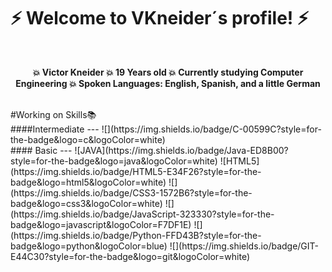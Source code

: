 # ⚡ Welcome to  VKneider´s profile! ⚡
<br>
<p align="center"> <b>💥 Victor Kneider
💥 19 Years old
💥 Currently studying Computer Engineering
💥 Spoken Languages: English, Spanish, and a little German </b></p> 
<br>
#Working on Skills📚
<br>
####Intermediate
---
![](https://img.shields.io/badge/C-00599C?style=for-the-badge&logo=c&logoColor=white)
<br>
#### Basic
---
![JAVA](https://img.shields.io/badge/Java-ED8B00?style=for-the-badge&logo=java&logoColor=white) ![HTML5](https://img.shields.io/badge/HTML5-E34F26?style=for-the-badge&logo=html5&logoColor=white) ![](https://img.shields.io/badge/CSS3-1572B6?style=for-the-badge&logo=css3&logoColor=white) ![](https://img.shields.io/badge/JavaScript-323330?style=for-the-badge&logo=javascript&logoColor=F7DF1E) ![](https://img.shields.io/badge/Python-FFD43B?style=for-the-badge&logo=python&logoColor=blue) ![](https://img.shields.io/badge/GIT-E44C30?style=for-the-badge&logo=git&logoColor=white)

